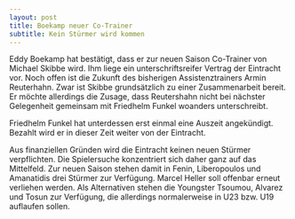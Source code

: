 ```yaml
---
layout: post
title: Boekamp neuer Co-Trainer
subtitle: Kein Stürmer wird kommen
---
```


Eddy Boekamp hat bestätigt, dass er zur neuen Saison Co-Trainer von Michael Skibbe wird. Ihm liege ein unterschriftsreifer Vertrag der Eintracht vor. Noch offen ist die Zukunft des bisherigen Assistenztrainers Armin Reuterhahn. Zwar ist Skibbe grundsätzlich zu einer Zusammenarbeit bereit. Er möchte allerdings die Zusage, dass Reutershahn nicht bei nächster Gelegenheit gemeinsam mit Friedhelm Funkel woanders unterschreibt. 

Friedhelm Funkel hat unterdessen erst einmal eine Auszeit angekündigt. Bezahlt wird er in dieser Zeit weiter von der Eintracht.

Aus finanziellen Gründen wird die Eintracht keinen neuen Stürmer verpflichten. Die Spielersuche konzentriert sich daher ganz auf das Mittelfeld. Zur neuen Saison stehen damit in Fenin, Liberopoulos und Amanatidis drei Stürmer zur Verfügung. Marcel Heller soll offenbar erneut verliehen werden. Als Alternativen stehen die Youngster Tsoumou, Alvarez und Tosun zur Verfügung, die allerdings normalerweise in U23 bzw. U19 auflaufen sollen.
